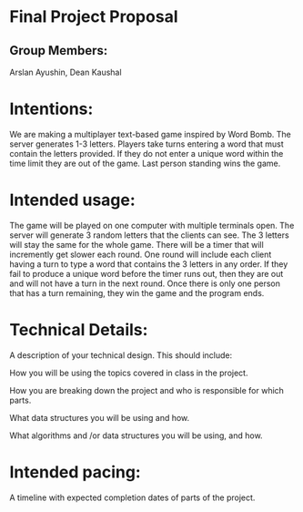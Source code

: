 # Final Project Proposal

## Group Members:

Arslan Ayushin, Dean Kaushal
       
# Intentions:

We are making a multiplayer text-based game inspired by Word Bomb. The server generates 1-3 letters. Players take turns entering a word that must contain the letters provided. If they do not enter a unique word within the time limit they are out of the game. Last person standing wins the game.

# Intended usage:

The game will be played on one computer with multiple terminals open. The server will generate 3 random letters that the clients can see. The 3 letters will stay the same for the whole game. There will be a timer that will incremently get slower each round. One round will include each client having a turn to type a word that contains the 3 letters in any order. If they fail to produce a unique word before the timer runs out, then they are out and will not have a turn in the next round. Once there is only one person that has a turn remaining, they win the game and the program ends. 
  
# Technical Details:

A description of your technical design. This should include:
   
How you will be using the topics covered in class in the project.
     
How you are breaking down the project and who is responsible for which parts.
  
What data structures you will be using and how.
     
What algorithms and /or data structures you will be using, and how.
    
# Intended pacing:

A timeline with expected completion dates of parts of the project.
